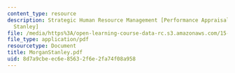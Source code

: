 ```yaml
---
content_type: resource
description: Strategic Human Resource Management [Performance Appraisal and Morgan
  Stanley]
file: /media/https%3A/open-learning-course-data-rc.s3.amazonaws.com/15-660-strategic-hr-management-spring-2003/8d7a9cbeec6e85632f6e2fa74f08a958_MorganStanley.pdf
file_type: application/pdf
resourcetype: Document
title: MorganStanley.pdf
uid: 8d7a9cbe-ec6e-8563-2f6e-2fa74f08a958
---
```

